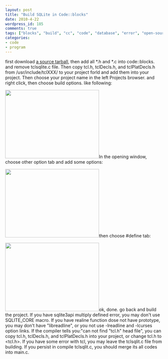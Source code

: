```yaml
---
layout: post
title: "Build SQLite in Code::blocks"
date: 2010-4-22
wordpress_id: 185
comments: true
tags: ["blocks", "build", "cc", "code", "database", "error", "open-source", "project", "readline", "sqlite", "sqlite3api", "tcl"]
categories:
- code
- program
---
```

<meta name="_edit_last" content="1" />
<meta name="views" content="1356" />
first download <a href="http://www.sqlite.org/sqlite-3.6.23.1.tar.gz">a source tarball</a>, then add all *.h and *.c into code::blocks. and remove tclsqlite.c file. Then copy tcl.h, tclDecls.h, and tclPlatDecls.h from /usr/include/tclXXX/ to your project forld and add them into your project. Then choose your project name in the left Projects browser. and right click, then choose build options. like following:

<a href="http://chillyc.info/wp-content/uploads/2010/04/22/install-sqlite-in-codeblocks/Screenshot-fts3_tokenizer.c-SQLite-CodeBlocks-8.02.png"><img class="aligncenter size-medium wp-image-186" title="Screenshot-fts3_tokenizer.c [SQLite] - Code::Blocks 8.02" src="http://chillyc.info/wp-content/uploads/2010/04/22/install-sqlite-in-codeblocks/Screenshot-fts3_tokenizer.c-SQLite-CodeBlocks-8.02-300x218.png" alt="" width="300" height="218" /></a>In the opening window, choose other option tab and add some options:

<a href="http://chillyc.info/wp-content/uploads/2010/04/22/install-sqlite-in-codeblocks/Screenshot-Project-build-options-1.png"><img class="aligncenter size-medium wp-image-187" title="Screenshot-Project build options-1" src="http://chillyc.info/wp-content/uploads/2010/04/22/install-sqlite-in-codeblocks/Screenshot-Project-build-options-1-300x218.png" alt="" width="300" height="218" /></a>then choose #define tab:

<a href="http://chillyc.info/wp-content/uploads/2010/04/22/install-sqlite-in-codeblocks/Screenshot-Project-build-options.png"><img class="aligncenter size-medium wp-image-188" title="Screenshot-Project build options" src="http://chillyc.info/wp-content/uploads/2010/04/22/install-sqlite-in-codeblocks/Screenshot-Project-build-options-300x218.png" alt="" width="300" height="218" /></a>ok, done. go back and build the project. If you have sqlite3api multiply defined error, you may don't use SQLITE_CORE macro. If you have realine function dose not have prototype, you may don't have "libreadline", or you not use -lreadline and -lcurses option links. If the compiler tells you:"can not find "tcl.h" head file", you can copy tcl.h, tclDecls.h, and tclPlatDecls.h into your project, or change tcl.h to &lt;tcl.h&gt;. If you have some error with tcl, you may leave the tclsqlit.c file from building. If you persist in compile tclsqlit.c, you should merge its all codes into main.c.
